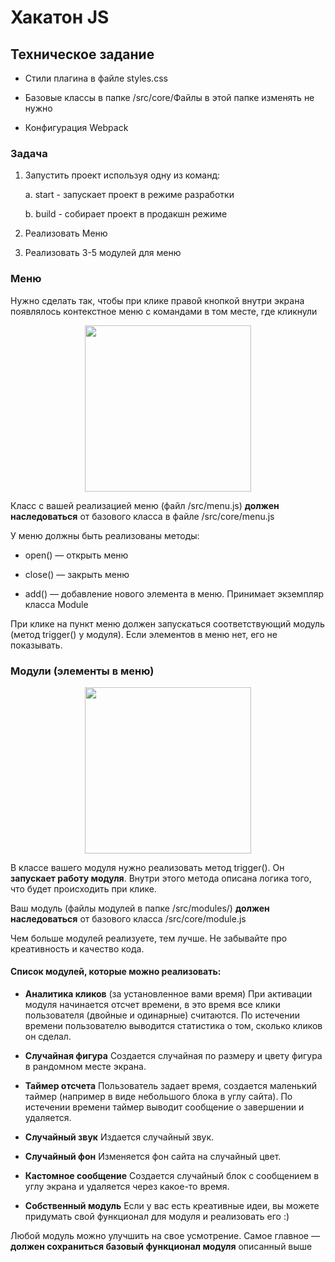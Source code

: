 # Хакатон JS

## Техническое задание

- Стили плагина в файле styles.css

- Базовые классы в папке /src/core/Файлы в этой папке изменять не нужно

- Конфигурация Webpack

### Задача

1. Запустить проект используя одну из команд:

    a. start - запускает проект в режиме разработки

    b. build - собирает проект в продакшн режиме
2. Реализовать Меню
3. Реализовать 3-5 модулей для меню

### Меню
Нужно сделать так, чтобы при клике правой кнопкой внутри экрана появлялось контекстное меню с командами в том месте, где кликнули

<div style="display: block; margin: 0 auto;" align="center">
    <img src="https://cdn2.buildin.ai/s3/dd7c9a0b-fcda-4fe1-8ca5-c657bbac6ede/image.png?time=1756456200&token=1c94b8226ba8a6e4810350ea127812ab&role=sharePaid&x-oss-process=image/resize,w_606/quality,q_90" width="266"/> 
</div>

Класс с вашей реализацией меню (файл /src/menu.js) **должен наследоваться** от базового класса в файле /src/core/menu.js

У меню должны быть реализованы методы:

- open() — открыть меню

- close() — закрыть меню

- add() — добавление нового элемента в меню. Принимает экземпляр класса Module

При клике на пункт меню должен запускаться соответствующий модуль (метод trigger() у модуля). Если элементов в меню нет, его не показывать.

### Модули (элементы в меню)

<div style="display: block; margin: 0 auto;" align="center">
    <img src="https://cdn2.buildin.ai/s3/0dd42bfd-81b3-48b1-9af5-0b1645d87d97/image.png?time=1756456200&token=6704f2a206b6fe35822255928b4776da&role=sharePaid&x-oss-process=image/resize,w_606/quality,q_90" width="266"/> 
</div>

В классе вашего модуля нужно реализовать метод trigger(). Он **запускает работу модуля**. Внутри этого метода описана логика того, что будет происходить при клике.

Ваш модуль (файлы модулей в папке /src/modules/) **должен наследоваться** от базового класса /src/core/module.js

Чем больше модулей реализуете, тем лучше. Не забывайте про креативность и качество кода.

#### Список модулей, которые можно реализовать:

- **Аналитика кликов** (за установленное вами время)
При активации модуля начинается отсчет времени, в это время все клики пользователя (двойные и одинарные) считаются. По истечении времени пользователю выводится статистика о том, сколько кликов он сделал.

- **Случайная фигура** Создается случайная по размеру и цвету фигура в рандомном месте экрана.

- **Таймер отсчета** Пользователь задает время, создается маленький таймер (например в виде небольшого блока в углу сайта). По истечении времени таймер выводит сообщение о завершении и удаляется.

- **Случайный звук** Издается случайный звук.

- **Случайный фон** Изменяется фон сайта на случайный цвет.

- **Кастомное сообщение** Создается случайный блок с сообщением в углу экрана и удаляется через какое-то время.

- **Собственный модуль** Если у вас есть креативные идеи, вы можете придумать свой функционал для модуля и реализовать его :)

Любой модуль можно улучшить на свое усмотрение. Самое главное — **должен сохраниться базовый функционал модуля** описанный выше
